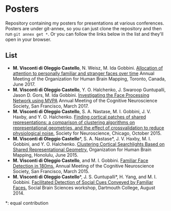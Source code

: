 # Posters
Repository containing my posters for presentations at various conferences. Posters are under git-annex, so you can just clone the repository and then run `git annex get *`. Or you can follow the links below in the list and they'll open in your browser.

## List

- **M. Visconti di Oleggio Castello**, N. Weisz, M. Ida Gobbini. [Allocation of attention to personally familiar and stranger faces over time](http://mvdoc.me/media/poster/VNG+OHBM17.png) Annual Meeting of the Organization for Human Brain Mapping, Toronto, Canada, June 2017.
- **M. Visconti di Oleggio Castello**, Y. O. Halchenko, J. Swaroop Guntupalli, Jason D. Gors, M. Ida Gobbini. [Investigating the Face Processing Network using MVPA](http://mvdoc.me/media/poster/VH+CNS17.png) Annual Meeting of the Cognitive Neuroscience Society, San Francisco, March 2017.
- **M. Visconti di Oleggio Castello**, S. A. Nastase, M. I. Gobbini, J. V. Haxby, and Y. O. Halchenko. [Finding cortical patches of shared representations: a comparison of clustering algorithms on representational geometries, and the effect of cross­validation to reduce physiological noise.](http://mvdoc.me/media/poster/VN+SFN15.pdf) Society for Neuroscience, Chicago, October 2015.
- **M. Visconti di Oleggio Castello**\*, S. A. Nastase\*, J. V. Haxby, M. I. Gobbini, and Y. O. Halchenko. [Clustering Cortical Searchlights Based on Shared Representational Geometry.](http://mvdoc.me/media/poster/VN+OHBM15.pdf) Organization for Human Brain Mapping, Honolulu, June 2015.
- **M. Visconti di Oleggio Castello**, and M. I. Gobbini. [Familiar Face Detection in 180ms.](http://mvdoc.me/media/poster/VG+CNS15.pdf) Annual Meeting of the Cognitive Neuroscience Society, San Francisco, March 2015.
- **M. Visconti di Oleggio Castello**\*, J. S. Guntupalli\*, H. Yang, and M. I. Gobbini. [Facilitated Detection of Social Cues Conveyed by Familiar Faces.](http://mvdoc.me/media/poster/VG+SBS14.pdf) Social Brain Sciences workshop, Dartmouth College, August 2014.

\*: equal contribution
